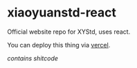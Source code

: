 # xiaoyuanstd-react
Official website repo for XYStd, uses react.

You can deploy this thing via [vercel](https://vercel.com).

_contains shitcode_
